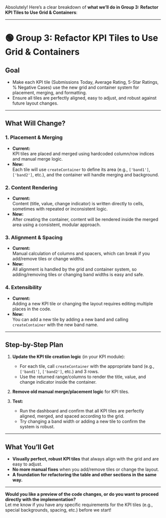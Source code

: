 Absolutely! Here’s a clear breakdown of **what we’ll do in Group 3: Refactor KPI Tiles to Use Grid & Containers**:

---

# 🟢 **Group 3: Refactor KPI Tiles to Use Grid & Containers**

## **Goal**
- Make each KPI tile (Submissions Today, Average Rating, 5-Star Ratings, % Negative Cases) use the new grid and container system for placement, merging, and formatting.
- Ensure all tiles are perfectly aligned, easy to adjust, and robust against future layout changes.

---

## **What Will Change?**

### 1. **Placement & Merging**
- **Current:**  
  KPI tiles are placed and merged using hardcoded column/row indices and manual merge logic.
- **New:**  
  Each tile will use `createContainer` to define its area (e.g., `['band1']`, `['band2']`, etc.), and the container will handle merging and background.

### 2. **Content Rendering**
- **Current:**  
  Content (title, value, change indicator) is written directly to cells, sometimes with repeated or inconsistent logic.
- **New:**  
  After creating the container, content will be rendered inside the merged area using a consistent, modular approach.

### 3. **Alignment & Spacing**
- **Current:**  
  Manual calculation of columns and spacers, which can break if you add/remove tiles or change widths.
- **New:**  
  All alignment is handled by the grid and container system, so adding/removing tiles or changing band widths is easy and safe.

### 4. **Extensibility**
- **Current:**  
  Adding a new KPI tile or changing the layout requires editing multiple places in the code.
- **New:**  
  You can add a new tile by adding a new band and calling `createContainer` with the new band name.

---

## **Step-by-Step Plan**

1. **Update the KPI tile creation logic** (in your KPI module):
   - For each tile, call `createContainer` with the appropriate band (e.g., `['band1']`, `['band2']`, etc.) and 3 rows.
   - Use the returned range/columns to render the title, value, and change indicator inside the container.

2. **Remove old manual merge/placement logic** for KPI tiles.

3. **Test:**  
   - Run the dashboard and confirm that all KPI tiles are perfectly aligned, merged, and spaced according to the grid.
   - Try changing a band width or adding a new tile to confirm the system is robust.

---

## **What You’ll Get**

- **Visually perfect, robust KPI tiles** that always align with the grid and are easy to adjust.
- **No more manual fixes** when you add/remove tiles or change the layout.
- **A foundation for refactoring the table and other sections in the same way.**

---

**Would you like a preview of the code changes, or do you want to proceed directly with the implementation?**  
Let me know if you have any specific requirements for the KPI tiles (e.g., special backgrounds, spacing, etc.) before we start!
